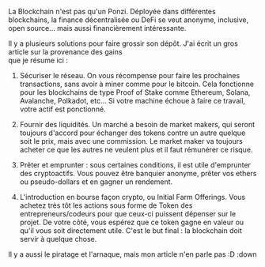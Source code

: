 La Blockchain n'est pas qu'un Ponzi. Déployée dans différentes blockchains, la finance décentralisée ou DeFi se veut anonyme, 
inclusive, open source... mais aussi financièrement intéressante.

Il y a plusieurs solutions pour faire grossir son dépôt. J'ai écrit un gros article sur la provenance des gains  
que je résume ici :

1) Sécuriser le réseau. On vous récompense pour faire les prochaines transactions, sans avoir à miner comme pour le bitcoin.
Cela fonctionne pour les blockchains de type Proof of Stake comme Ethereum, Solana, Avalanche, Polkadot, etc... Si votre machine 
   échoue à faire ce travail, votre actif est ponctionné.

2) Fournir des liquidités. Un marché a besoin de market makers, qui seront toujours d'accord pour 
échanger des tokens contre un autre quelque soit le prix, mais avec une commission. Le market maker va toujours acheter ce 
   que les autres ne veulent plus et il faut rémunérer ce risque.
   
3) Prêter et emprunter : sous certaines conditions, il est utile d'emprunter des cryptoactifs. Vous pouvez être banquier
   anonyme, prêter vos ethers ou pseudo-dollars et en gagner un rendement.
   
4) L'introduction en bourse façon crypto, ou Initial Farm Offerings. Vous achetez très tôt les actions sous forme de Token
   des entrepreneurs/codeurs pour que ceux-ci puissent dépenser sur le projet. De votre côté, vous espérez que ce token gagne en valeur
   ou qu'il vous soit directement utile. C'est le but final : la blockchain doit servir à quelque chose.

Il y a aussi le piratage et l'arnaque, mais mon article n'en parle pas :D :down